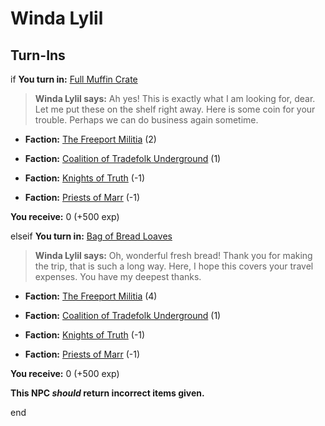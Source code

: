 # Winda Lylil

## Turn-Ins





if **You turn in:** [Full Muffin Crate](/item/1839)


>**Winda Lylil says:** Ah yes! This is exactly what I am looking for, dear. Let me put these on the shelf right away. Here is some coin for your trouble. Perhaps we can do business again sometime.


* __Faction:__ [The Freeport Militia](/faction/330) (2)


* __Faction:__ [Coalition of Tradefolk Underground](/faction/336) (1)


* __Faction:__ [Knights of Truth](/faction/281) (-1)


* __Faction:__ [Priests of Marr](/faction/362) (-1)


 **You receive:** 0 (+500 exp)

elseif **You turn in:** [Bag of Bread Loaves](/item/1838)


>**Winda Lylil says:** Oh, wonderful fresh bread! Thank you for making the trip, that is such a long way. Here, I hope this covers your travel expenses. You have my deepest thanks.


* __Faction:__ [The Freeport Militia](/faction/330) (4)


* __Faction:__ [Coalition of Tradefolk Underground](/faction/336) (1)


* __Faction:__ [Knights of Truth](/faction/281) (-1)


* __Faction:__ [Priests of Marr](/faction/362) (-1)


 **You receive:** 0 (+500 exp)



**This NPC *should* return incorrect items given.**

end